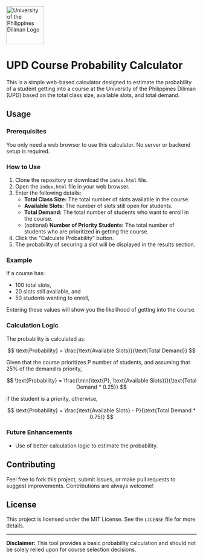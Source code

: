 <img src="https://seeklogo.com/images/U/university-of-the-philippines-diliman-upd-logo-65770383FD-seeklogo.com.png" alt="University of the Philippines Diliman Logo" width="100" height="100">

# UPD Course Probability Calculator

This is a simple web-based calculator designed to estimate the probability of a student getting into a course at the University of the Philippines Diliman (UPD) based on the total class size, available slots, and total demand.

## Usage

### Prerequisites

You only need a web browser to use this calculator. No server or backend setup is required.

### How to Use

1. Clone the repository or download the `index.html` file.
2. Open the `index.html` file in your web browser.
3. Enter the following details:
   - **Total Class Size:** The total number of slots available in the course.
   - **Available Slots:** The number of slots still open for students.
   - **Total Demand:** The total number of students who want to enroll in the course.
   - (optional) **Number of Priority Students:** The total number of students who are prioritized in getting the course.
4. Click the "Calculate Probability" button.
5. The probability of securing a slot will be displayed in the results section.

### Example

If a course has:
- 100 total slots,
- 20 slots still available, and
- 50 students wanting to enroll,

Entering these values will show you the likelihood of getting into the course.

### Calculation Logic

The probability is calculated as:

$$
\text{Probability} = \frac{\text{Available Slots}}{\text{Total Demand}}
$$

Given that the course prioritizes $\text{P}$ number of students, and assuming
that $25\%$ of the demand is priority,

$$
\text{Probability} = \frac{\min(\text{P}, \text{Available Slots})}{\text{Total Demand * 0.25}}
$$

if the student is a priority, otherwise,

$$
\text{Probability} = \frac{\text{Available Slots} - P}{\text{Total Demand * 0.75}}
$$

### Future Enhancements

- Use of better calculation logic to estimate the probability.

## Contributing

Feel free to fork this project, submit issues, or make pull requests to suggest improvements. Contributions are always welcome!

## License

This project is licensed under the MIT License. See the `LICENSE` file for more details.

---

**Disclaimer:** This tool provides a basic probability calculation and should not be solely relied upon for course selection decisions.
